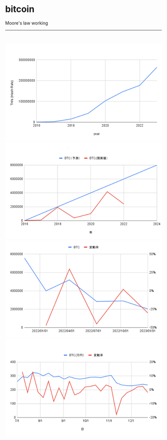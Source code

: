 # bitcoin
Moore's law working
<br>
<hr>
<h3><h3>
<br>
<img src="https://github.com/27dvz3279/btc/blob/main/hr.png">
<br>
<img src="https://github.com/27dvz3279/btc/blob/main/long.png">
<br>
<img src="https://github.com/27dvz3279/btc/blob/main/chart.png">
<br>
<img src="https://github.com/27dvz3279/btc/blob/main/day1.png">
